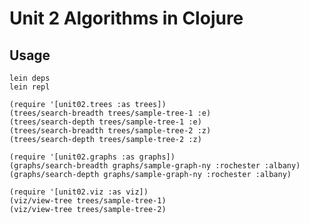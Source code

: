 Unit 2 Algorithms in Clojure
============================

Usage
-----

    lein deps
    lein repl

    (require '[unit02.trees :as trees])
    (trees/search-breadth trees/sample-tree-1 :e)
    (trees/search-depth trees/sample-tree-1 :e)
    (trees/search-breadth trees/sample-tree-2 :z)
    (trees/search-depth trees/sample-tree-2 :z)

    (require '[unit02.graphs :as graphs])
    (graphs/search-breadth graphs/sample-graph-ny :rochester :albany)
    (graphs/search-depth graphs/sample-graph-ny :rochester :albany)

    (require '[unit02.viz :as viz])
    (viz/view-tree trees/sample-tree-1)
    (viz/view-tree trees/sample-tree-2)
